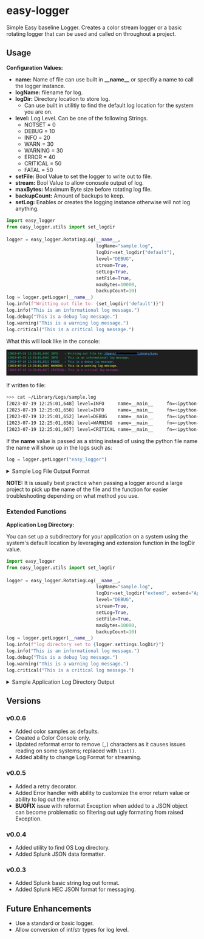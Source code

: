 # easy-logger

Simple Easy baseline Logger. Creates a color stream logger or a basic rotating logger that can be used and called on throughout a project.

## Usage

__Configuration Values:__

* __name:__ Name of file can use built in __\_\_name\_\___ or specifiy a name to call the logger instance.
* __logName:__ filename for log.
* __logDir:__ Directory location to store log.
  * Can use built in utilitiy to find the default log location for the system you are on.
* __level:__ Log Level. Can be one of the following Strings.
  * NOTSET = 0
  * DEBUG = 10
  * INFO = 20
  * WARN = 30
  * WARNING = 30
  * ERROR = 40
  * CRITICAL = 50
  * FATAL = 50
* __setFile:__ Bool Value to set the logger to write out to file.
* __stream:__ Bool Value to allow conosole output of log.
* __maxBytes:__ Maximum Byte size before rotating log file.
* __backupCount:__ Amount of backups to keep.
* __setLog:__ Enables or creates the logging instance otherwise will not log anything.

```python
import easy_logger
from easy_logger.utils import set_logdir

logger = easy_logger.RotatingLog(__name__,
                                 logName="sample.log",
                                 logDir=set_logdir("default"),
                                 level="DEBUG",
                                 stream=True,
                                 setLog=True,
                                 setFile=True,
                                 maxBytes=10000,
                                 backupCount=10)
log = logger.getLogger(__name__)
log.info(f"Writting out file to: {set_logdir('default')}")
log.info("This is an informational log message.")
log.debug("This is a debug log message.")
log.warning("This is a warning log message.")
log.critical("This is a critical log message.")

```

What this will look like in the console:

![console output](https://raw.githubusercontent.com/atav928/py-easy-logger/main/images/sample_output.jpg?token=GHSAT0AAAAAACB6S7Y5A4D4GS7OQRKEILDCZGEADKA)


If written to file:

```bash
>>> cat ~/Library/Logs/sample.log 
[2023-07-19 12:25:01,648] level=INFO     name=__main__     fn=<ipython-input-1-e1c5bba1549c> ln=14 func=<module>: Writting out file to: ~/Library/Logs
[2023-07-19 12:25:01,650] level=INFO     name=__main__     fn=<ipython-input-1-e1c5bba1549c> ln=15 func=<module>: This is an informational log message.
[2023-07-19 12:25:01,652] level=DEBUG    name=__main__     fn=<ipython-input-1-e1c5bba1549c> ln=16 func=<module>: This is a debug log message.
[2023-07-19 12:25:01,658] level=WARNING  name=__main__     fn=<ipython-input-1-e1c5bba1549c> ln=17 func=<module>: This is a warning log message.
[2023-07-19 12:25:01,667] level=CRITICAL name=__main__     fn=<ipython-input-1-e1c5bba1549c> ln=18 func=<module>: This is a critical log message.
```

If the __name__ value is passed as a string instead of using the python file name the name will show up in the logs such as:

```python
log = logger.getLogger("easy_logger")
```

<details><summary> Sample Log File Output Format</summary><p>

```bash
[2023-07-19 12:34:53,266] level=INFO     name=easy_logger  fn=<ipython-input-2-297430e75a74> ln=14 func=<module>: Writting out file to: ~/Library/Logs
[2023-07-19 12:34:53,268] level=INFO     name=easy_logger  fn=<ipython-input-2-297430e75a74> ln=15 func=<module>: This is an informational log message.
[2023-07-19 12:34:53,268] level=DEBUG    name=easy_logger  fn=<ipython-input-2-297430e75a74> ln=16 func=<module>: This is a debug log message.
[2023-07-19 12:34:53,269] level=WARNING  name=easy_logger  fn=<ipython-input-2-297430e75a74> ln=17 func=<module>: This is a warning log message.
[2023-07-19 12:34:53,269] level=CRITICAL name=easy_logger  fn=<ipython-input-2-297430e75a74> ln=18 func=<module>: This is a critical log message.
```

</p></details>

__NOTE:__ It is usually best practice when passing a logger around a large project to pick up the name of the file and the function for easier troubleshooting depending on what method you use.

### Extended Functions

__Application Log Directory:__

You can set up a subdirectory for your application on a system using the system's default location by leveraging and extension function in the logDir value.

```python
import easy_logger
from easy_logger.utils import set_logdir

logger = easy_logger.RotatingLog(__name__,
                                 logName="sample.log",
                                 logDir=set_logdir("extend", extend="ApplicationName"),
                                 level="DEBUG",
                                 stream=True,
                                 setLog=True,
                                 setFile=True,
                                 maxBytes=10000,
                                 backupCount=10)
log = logger.getLogger(__name__)
log.info(f"log directory set to {logger.settings.logDir}")
log.info("This is an informational log message.")
log.debug("This is a debug log message.")
log.warning("This is a warning log message.")
log.critical("This is a critical log message.")
```

<details><summary>Sample Application Log Directory Output</summary><p>

```bash
>>> cat ~/Library/Logs/ApplicationName/sample.log

[2023-07-28 13:03:48,438] level=INFO     name=__main__     fn=<ipython-input-3-edd6755574f8> ln=1 func=<module>: log directory set to ~/Library/Logs/ApplicationName
[2023-07-28 13:03:48,443] level=INFO     name=__main__     fn=<ipython-input-3-edd6755574f8> ln=2 func=<module>: This is an informational log message.
[2023-07-28 13:03:48,446] level=DEBUG    name=__main__     fn=<ipython-input-3-edd6755574f8> ln=3 func=<module>: This is a debug log message.
[2023-07-28 13:03:48,450] level=WARNING  name=__main__     fn=<ipython-input-3-edd6755574f8> ln=4 func=<module>: This is a warning log message.
[2023-07-28 13:03:48,452] level=CRITICAL name=__main__     fn=<ipython-input-3-edd6755574f8> ln=5 func=<module>: This is a critical log message.
```

</p></details>

## Versions

### v0.0.6

* Added color samples as defaults.
* Created a Color Console only.
* Updated reformat error to remove `[`,`]` characters as it causes issues reading on some systems; replaced with `list()`.
* Added ability to change Log Format for streaming.

### v0.0.5

* Added a retry decorator.
* Added Error handler with ability to customize the error return value or ability to log out the error.
* __BUGFIX__ issue with reformat Exception when added to a JSON object can become problematic so filtering out ugly formating from raised Exception.

### v0.0.4

* Added utility to find OS Log directory.
* Added Splunk JSON data formatter.

### v0.0.3

* Added Splunk basic string log out format.
* Added Splunk HEC JSON format for messaging.

## Future Enhancements

* Use a standard or basic logger.
* Allow conversion of int/str types for log level.
